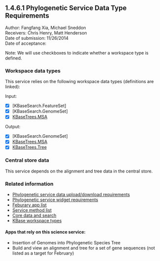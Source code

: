 1.4.6.1 Phylogenetic Service Data Type Requirements
------------------------------------------------------------------------------

Author: Fangfang Xia, Michael Sneddon  
Receivers: Chris Henry, Matt Henderson  
Date of submission: 11/26/2014  
Date of acceptance:   

Note: We will use checkboxes to indicate whether a workspace type is
defined.

### Workspace data types

This service relies on the following workspace data types (definitions are linked):

Input:
- [x] [KBaseSearch.FeatureSet]
- [x] [KBaseSearch.GenomeSet]
- [x] [KBaseTrees.MSA](https://github.com/kbase/trees/blob/master/KBaseTrees.spec#L232)

Output:
- [x] [KBaseSearch.GenomeSet]
- [x] [KBaseTrees.MSA](https://github.com/kbase/trees/blob/master/KBaseTrees.spec#L232)
- [x] [KBaseTrees.Tree](https://github.com/kbase/trees/blob/master/KBaseTrees.spec#L59)

### Central store data

This service depends on the alignment and tree data in the central store.

### Related information

- [Phylogenetic service data upload/download requirements](https://github.com/levinas/WBS-Science-Service-Deliverables/blob/master/1.4.6.2-Phylogenetic-Service-Data-Upload-Download-Requirements.md)
- [Phylogenetic service widget requirements](https://github.com/levinas/WBS-Science-Service-Deliverables/blob/master/1.4.6.3-Phylogenetic-Service-Widget-Requirements.md)
- [Feburary app list](https://docs.google.com/spreadsheets/d/1jIyMrAnG1GJP6i0qgFmah9cM51BpcpvC-SAmPaJArM4/edit#gid=0)
- [Service method list](https://docs.google.com/spreadsheets/d/1XeYR-ZFsldHVB7I8yPkP-aGPlzXqY7cU1gTArRXZs78/edit?usp=sharing)
- [Core data and search](https://docs.google.com/spreadsheets/d/1auAfLVc1ogs6SBOIAqCp6GG8gUr19b-gW2VqSBAA7jo/edit#gid=940808100)
- [KBase workspace types](http://narrative.kbase.us/functional-site/#/spec/storage/0)

#### Apps that rely on this science service:

- Insertion of Genomes into Phylogenetic Species Tree
- Build and view an alignment and tree for a set of gene sequences (not listed as a target for February)


